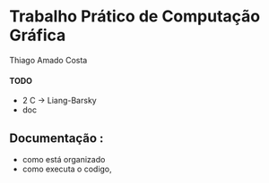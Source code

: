 # Trabalho Prático de Computação Gráfica

Thiago Amado Costa

#### TODO

- 2 C -> Liang-Barsky 
- doc


## Documentação :

- como está organizado
- como executa o codigo,


